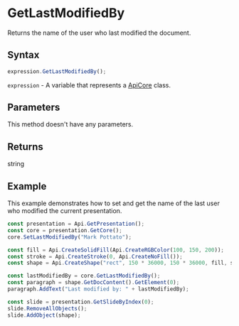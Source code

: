 # GetLastModifiedBy

Returns the name of the user who last modified the document.

## Syntax

```javascript
expression.GetLastModifiedBy();
```

`expression` - A variable that represents a [ApiCore](../ApiCore.md) class.

## Parameters

This method doesn't have any parameters.

## Returns

string

## Example

This example demonstrates how to set and get the name of the last user who modified the current presentation.

```javascript editor-pptx
const presentation = Api.GetPresentation();
const core = presentation.GetCore();
core.SetLastModifiedBy("Mark Pottato");

const fill = Api.CreateSolidFill(Api.CreateRGBColor(100, 150, 200));
const stroke = Api.CreateStroke(0, Api.CreateNoFill());
const shape = Api.CreateShape("rect", 150 * 36000, 150 * 36000, fill, stroke);

const lastModifiedBy = core.GetLastModifiedBy();
const paragraph = shape.GetDocContent().GetElement(0);
paragraph.AddText("Last modified by: " + lastModifiedBy);

const slide = presentation.GetSlideByIndex(0);
slide.RemoveAllObjects();
slide.AddObject(shape);

```
